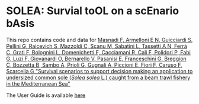 # SOLEA: Survial toOL on a scEnario bAsis

This repo contains code and data for [Masnadi F, Armelloni E N, Guicciardi S, Pellini G, Raicevich S, Mazzoldi C, Scanu M, Sabatini L, Tassetti A N, Ferrà C, Grati F, Bolognini L, Domenichetti F, Cacciamani R, Calì F, Polidori P, Fabi G, Luzi F, Giovanardi O, Bernarello V, Pasanisi E, Franceschini G, Breggion C, Bozzetta B, Sambo A, Prioli G, Gugnali A, Piccioni E, Fiori F, Caruso F, Scarcella G "Survival scenarios to support decision making an application to undersized common sole (*Solea solea* L.) caught from a beam trawl fishery in the Mediterranean Sea"](https://github.com/EnricoNArmelloni/SOLEA)

The User Guide is available [here](https://enriconarmelloni.github.io/SOLEA/)

